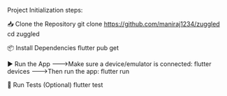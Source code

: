 Project Initialization steps:

📥 Clone the Repository
git clone https://github.com/maniraj1234/zuggled
cd zuggled


📦 Install Dependencies
flutter pub get

▶️ Run the App
--->Make sure a device/emulator is connected:
    flutter devices
--->Then run the app:
    flutter run


🧪 Run Tests (Optional)
flutter test
